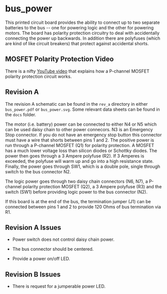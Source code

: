 # bus_power

This printed circuit board provides the ability to connect
up to two separate batteries to the bus -- one for powering
logic and the other for powering motors.  The board has
polarity protection circuitry to deal with accidentally
connecting the power up backwards.  In addition there are
polyfuses (which are kind of like circuit breakers) that protect
against accidental shorts.

## MOSFET Polarity Protection Video

There is a nifty
[YouTube video](https://www.youtube.com/watch?v=IrB-FPcv1Dc)
that explains how a P-channel MOSFET polarity protection circuit
works.

## Revision A

The revision A schematic can be found in the `rev_a` directory
in either `bus_power.pdf` or `bus_power.svg`.  Some relevant
data sheets can be found in the `docs` folder.

The motor (i.e. battery) power can be connected to either N4 or N5
which can be used daisy chain to other power connecors.  N3 is
an Emergency Stop connector.  If you do not have an emergency
stop button this connector must have a wire that shorts between
pins 1 and 2.  The positive power is run through a P-channel
MOSFET (Q1) for polarity protection.  A MOSFET has a much lower
voltage loss than silicon diodes or Schottky diodes.  The power
then goes through a 3 Ampere polyfuse (R2).  If 3 Amperes
is exceeded, the polyfuse will warm up and go into a high resistance
state.  Finally, the power goes through SW1, which is a double
pole, single through switch to the bus connector N2.

The logic power goes through two daisy chain connectors (N6, N7),
a P-channel polarity protection MOSFET (Q2), a 3 Ampere polyfuse
(R3) and the switch (SW1) before providing logic power to the
bus connector (N2).

If this board is at the end of the bus, the termination jumper
(J1) can be connected between pins 1 and 2 to provide 120 Ohms
of bus termination via R1.

## Revision A Issues

* Power switch does not control daisy chain power.

* The bus connector should be centered.

* Provide a power on/off LED.

## Revision B Issues

* There is request for a jumperable power LED.


